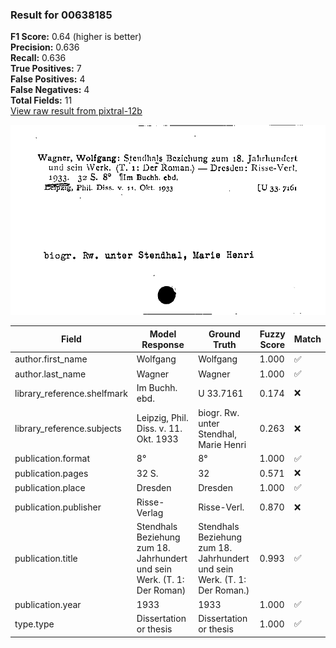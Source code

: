 ### Result for 00638185
**F1 Score:** 0.64 (higher is better)<br>**Precision:** 0.636<br>**Recall:** 0.636<br>**True Positives:** 7<br>**False Positives:** 4<br>**False Negatives:** 4<br>**Total Fields:** 11<br>[View raw result from pixtral-12b](https://github.com/RISE-UNIBAS/humanities_data_benchmark/blob/main/results/2025-10-01/T0186/request_T0186_00638185.json)

<img src="https://github.com/RISE-UNIBAS/humanities_data_benchmark/blob/main/benchmarks/zettelkatalog/images/00638185.jpg?raw=true" alt="00638185" width="600px">

| Field | Model Response | Ground Truth | Fuzzy Score | Match |
|-------|----------------|--------------|-------------|-------|
| author.first_name | Wolfgang | Wolfgang | 1.000 | ✅ |
| author.last_name | Wagner | Wagner | 1.000 | ✅ |
| library_reference.shelfmark | Im Buchh. ebd. | U 33.7161 | 0.174 | ❌ |
| library_reference.subjects | Leipzig, Phil. Diss. v. 11. Okt. 1933 | biogr.  Rw. unter Stendhal, Marie Henri | 0.263 | ❌ |
| publication.format | 8° | 8° | 1.000 | ✅ |
| publication.pages | 32 S. | 32 | 0.571 | ❌ |
| publication.place | Dresden | Dresden | 1.000 | ✅ |
| publication.publisher | Risse-Verlag | Risse-Verl. | 0.870 | ❌ |
| publication.title | Stendhals Beziehung zum 18. Jahrhundert und sein Werk. (T. 1: Der Roman) | Stendhals Beziehung zum 18. Jahrhundert und sein Werk. (T. 1: Der Roman.) | 0.993 | ✅ |
| publication.year | 1933 | 1933 | 1.000 | ✅ |
| type.type | Dissertation or thesis | Dissertation or thesis | 1.000 | ✅ |
